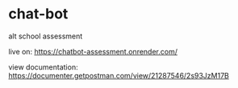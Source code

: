 # chat-bot
alt school assessment 

live on: https://chatbot-assessment.onrender.com/

view documentation: https://documenter.getpostman.com/view/21287546/2s93JzM17B

